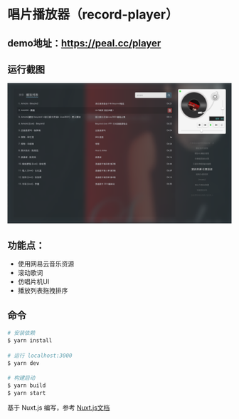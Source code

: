 # 唱片播放器（record-player）

## demo地址：https://peal.cc/player

## 运行截图

![demo](./static/project.png)

## 功能点：

- 使用网易云音乐资源
- 滚动歌词
- 仿唱片机UI
- 播放列表拖拽排序

## 命令

```bash 
# 安装依赖
$ yarn install

# 运行 localhost:3000
$ yarn dev

# 构建启动
$ yarn build
$ yarn start
```

基于 Nuxt.js 编写，参考 [Nuxt.js文档](https://www.nuxtjs.cn/)
